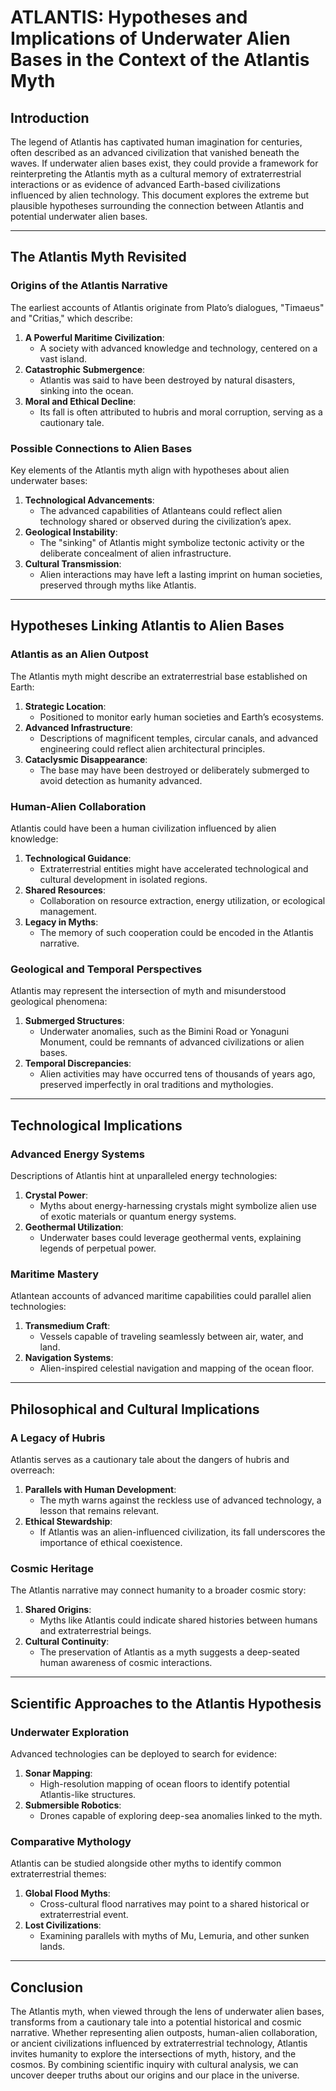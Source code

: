 # ATLANTIS: Hypotheses and Implications of Underwater Alien Bases in the Context of the Atlantis Myth

## Introduction
The legend of Atlantis has captivated human imagination for centuries, often described as an advanced civilization that vanished beneath the waves. If underwater alien bases exist, they could provide a framework for reinterpreting the Atlantis myth as a cultural memory of extraterrestrial interactions or as evidence of advanced Earth-based civilizations influenced by alien technology. This document explores the extreme but plausible hypotheses surrounding the connection between Atlantis and potential underwater alien bases.

---

## The Atlantis Myth Revisited

### Origins of the Atlantis Narrative
The earliest accounts of Atlantis originate from Plato’s dialogues, "Timaeus" and "Critias," which describe:

1. **A Powerful Maritime Civilization**:
   - A society with advanced knowledge and technology, centered on a vast island.
2. **Catastrophic Submergence**:
   - Atlantis was said to have been destroyed by natural disasters, sinking into the ocean.
3. **Moral and Ethical Decline**:
   - Its fall is often attributed to hubris and moral corruption, serving as a cautionary tale.

### Possible Connections to Alien Bases
Key elements of the Atlantis myth align with hypotheses about alien underwater bases:

1. **Technological Advancements**:
   - The advanced capabilities of Atlanteans could reflect alien technology shared or observed during the civilization’s apex.
2. **Geological Instability**:
   - The "sinking" of Atlantis might symbolize tectonic activity or the deliberate concealment of alien infrastructure.
3. **Cultural Transmission**:
   - Alien interactions may have left a lasting imprint on human societies, preserved through myths like Atlantis.

---

## Hypotheses Linking Atlantis to Alien Bases

### Atlantis as an Alien Outpost
The Atlantis myth might describe an extraterrestrial base established on Earth:

1. **Strategic Location**:
   - Positioned to monitor early human societies and Earth’s ecosystems.
2. **Advanced Infrastructure**:
   - Descriptions of magnificent temples, circular canals, and advanced engineering could reflect alien architectural principles.
3. **Cataclysmic Disappearance**:
   - The base may have been destroyed or deliberately submerged to avoid detection as humanity advanced.

### Human-Alien Collaboration
Atlantis could have been a human civilization influenced by alien knowledge:

1. **Technological Guidance**:
   - Extraterrestrial entities might have accelerated technological and cultural development in isolated regions.
2. **Shared Resources**:
   - Collaboration on resource extraction, energy utilization, or ecological management.
3. **Legacy in Myths**:
   - The memory of such cooperation could be encoded in the Atlantis narrative.

### Geological and Temporal Perspectives
Atlantis may represent the intersection of myth and misunderstood geological phenomena:

1. **Submerged Structures**:
   - Underwater anomalies, such as the Bimini Road or Yonaguni Monument, could be remnants of advanced civilizations or alien bases.
2. **Temporal Discrepancies**:
   - Alien activities may have occurred tens of thousands of years ago, preserved imperfectly in oral traditions and mythologies.

---

## Technological Implications

### Advanced Energy Systems
Descriptions of Atlantis hint at unparalleled energy technologies:

1. **Crystal Power**:
   - Myths about energy-harnessing crystals might symbolize alien use of exotic materials or quantum energy systems.
2. **Geothermal Utilization**:
   - Underwater bases could leverage geothermal vents, explaining legends of perpetual power.

### Maritime Mastery
Atlantean accounts of advanced maritime capabilities could parallel alien technologies:

1. **Transmedium Craft**:
   - Vessels capable of traveling seamlessly between air, water, and land.
2. **Navigation Systems**:
   - Alien-inspired celestial navigation and mapping of the ocean floor.

---

## Philosophical and Cultural Implications

### A Legacy of Hubris
Atlantis serves as a cautionary tale about the dangers of hubris and overreach:

1. **Parallels with Human Development**:
   - The myth warns against the reckless use of advanced technology, a lesson that remains relevant.
2. **Ethical Stewardship**:
   - If Atlantis was an alien-influenced civilization, its fall underscores the importance of ethical coexistence.

### Cosmic Heritage
The Atlantis narrative may connect humanity to a broader cosmic story:

1. **Shared Origins**:
   - Myths like Atlantis could indicate shared histories between humans and extraterrestrial beings.
2. **Cultural Continuity**:
   - The preservation of Atlantis as a myth suggests a deep-seated human awareness of cosmic interactions.

---

## Scientific Approaches to the Atlantis Hypothesis

### Underwater Exploration
Advanced technologies can be deployed to search for evidence:

1. **Sonar Mapping**:
   - High-resolution mapping of ocean floors to identify potential Atlantis-like structures.
2. **Submersible Robotics**:
   - Drones capable of exploring deep-sea anomalies linked to the myth.

### Comparative Mythology
Atlantis can be studied alongside other myths to identify common extraterrestrial themes:

1. **Global Flood Myths**:
   - Cross-cultural flood narratives may point to a shared historical or extraterrestrial event.
2. **Lost Civilizations**:
   - Examining parallels with myths of Mu, Lemuria, and other sunken lands.

---

## Conclusion
The Atlantis myth, when viewed through the lens of underwater alien bases, transforms from a cautionary tale into a potential historical and cosmic narrative. Whether representing alien outposts, human-alien collaboration, or ancient civilizations influenced by extraterrestrial technology, Atlantis invites humanity to explore the intersections of myth, history, and the cosmos. By combining scientific inquiry with cultural analysis, we can uncover deeper truths about our origins and our place in the universe.